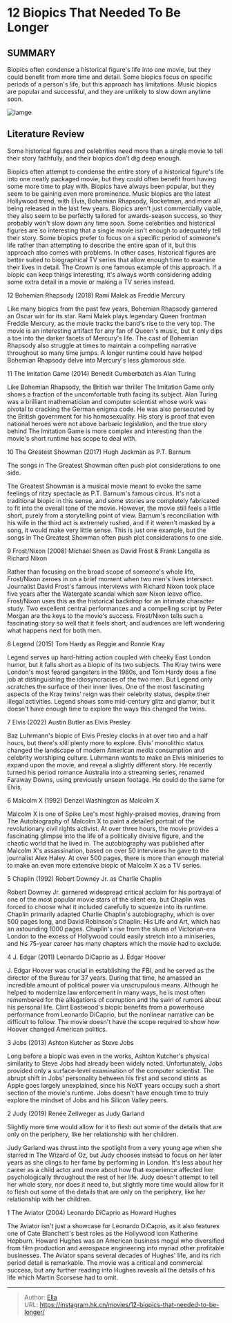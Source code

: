 # 12 Biopics That Needed To Be Longer


## SUMMARY 


 Biopics often condense a historical figure&#39;s life into one movie, but they could benefit from more time and detail. 
 Some biopics focus on specific periods of a person&#39;s life, but this approach has limitations. 
 Music biopics are popular and successful, and they are unlikely to slow down anytime soon. 

![iamge](https://static1.srcdn.com/wordpress/wp-content/uploads/2024/01/biopics-movies-should-be-longer-1.jpg)

## Literature Review

Some historical figures and celebrities need more than a single movie to tell their story faithfully, and their biopics don’t dig deep enough.




Biopics often attempt to condense the entire story of a historical figure&#39;s life into one neatly packaged movie, but they could often benefit from having some more time to play with. Biopics have always been popular, but they seem to be gaining even more prominence. Music biopics are the latest Hollywood trend, with Elvis, Bohemian Rhapsody, Rocketman, and more all being released in the last few years. Biopics aren&#39;t just commercially viable, they also seem to be perfectly tailored for awards-season success, so they probably won&#39;t slow down any time soon.
Some celebrities and historical figures are so interesting that a single movie isn&#39;t enough to adequately tell their story. Some biopics prefer to focus on a specific period of someone&#39;s life rather than attempting to describe the entire span of it, but this approach also comes with problems. In other cases, historical figures are better suited to biographical TV series that allow enough time to examine their lives in detail. The Crown is one famous example of this approach. If a biopic can keep things interesting, it&#39;s always worth considering adding some extra detail in a movie or making a TV series instead.









 








 12  Bohemian Rhapsody (2018) 
Rami Malek as Freddie Mercury


 







Like many biopics from the past few years, Bohemian Rhapsody garnered an Oscar win for its star. Rami Malek plays legendary Queen frontman Freddie Mercury, as the movie tracks the band&#39;s rise to the very top. The movie is an interesting artifact for any fan of Queen&#39;s music, but it only dips a toe into the darker facets of Mercury&#39;s life. The cast of Bohemian Rhapsody also struggle at times to maintain a compelling narrative throughout so many time jumps. A longer runtime could have helped Bohemian Rhapsody delve into Mercury&#39;s less glamorous side.





 11  The Imitation Game (2014) 
Benedit Cumberbatch as Alan Turing
        

Like Bohemian Rhapsody, the British war thriller The Imitation Game only shows a fraction of the uncomfortable truth facing its subject. Alan Turing was a brilliant mathematician and computer scientist whose work was pivotal to cracking the German enigma code. He was also persecuted by the British government for his homosexuality. His story is proof that even national heroes were not above barbaric legislation, and the true story behind The Imitation Game is more complex and interesting than the movie&#39;s short runtime has scope to deal with.





 10  The Greatest Showman (2017) 
Hugh Jackman as P.T. Barnum


 







The songs in The Greatest Showman often push plot considerations to one side. 

The Greatest Showman is a musical movie meant to evoke the same feelings of ritzy spectacle as P.T. Barnum&#39;s famous circus. It&#39;s not a traditional biopic in this sense, and some stories are completely fabricated to fit into the overall tone of the movie. However, the movie still feels a little short, purely from a storytelling point of view. Barnum&#39;s reconciliation with his wife in the third act is extremely rushed, and if it weren&#39;t masked by a song, it would make very little sense. This is just one example, but the songs in The Greatest Showman often push plot considerations to one side.





 9  Frost/Nixon (2008) 
Michael Sheen as David Frost &amp; Frank Langella as Richard Nixon
        

Rather than focusing on the broad scope of someone&#39;s whole life, Frost/Nixon zeroes in on a brief moment when two men&#39;s lives intersect. Journalist David Frost&#39;s famous interviews with Richard Nixon took place five years after the Watergate scandal which saw Nixon leave office. Frost/Nixon uses this as the historical backdrop for an intimate character study. Two excellent central performances and a compelling script by Peter Morgan are the keys to the movie&#39;s success. Frost/Nixon tells such a fascinating story so well that it feels short, and audiences are left wondering what happens next for both men.





 8  Legend (2015) 
Tom Hardy as Reggie and Ronnie Kray
        

Legend serves up hard-hitting action coupled with cheeky East London humor, but it falls short as a biopic of its two subjects. The Kray twins were London&#39;s most feared gangsters in the 1960s, and Tom Hardy does a fine job at distinguishing the idiosyncracies of the two men. But Legend only scratches the surface of their inner lives. One of the most fascinating aspects of the Kray twins&#39; reign was their celebrity status, despite their illegal activities. Legend shows some mid-century glitz and glamor, but it doesn&#39;t have enough time to explore the ways this changed the twins.





 7  Elvis (2022) 
Austin Butler as Elvis Presley


 







Baz Luhrmann&#39;s biopic of Elvis Presley clocks in at over two and a half hours, but there&#39;s still plenty more to explore. Elvis&#39; monolithic status changed the landscape of modern American media consumption and celebrity worshiping culture. Luhrmann wants to make an Elvis miniseries to expand upon the movie, and reveal a slightly different story. He recently turned his period romance Australia into a streaming series, renamed Faraway Downs, using previously unseen footage. He could do the same for Elvis. 





 6  Malcolm X (1992) 
Denzel Washington as Malcolm X
        

Malcolm X is one of Spike Lee&#39;s most highly-praised movies, drawing from The Autobiography of Malcolm X to paint a detailed portrait of the revolutionary civil rights activist. At over three hours, the movie provides a fascinating glimpse into the life of a politically divisive figure, and the chaotic world that he lived in. The autobiography was published after Malcolm X&#39;s assassination, based on over 50 interviews he gave to the journalist Alex Haley. At over 500 pages, there is more than enough material to make an even more extensive biopic of Malcolm X as a TV series.





 5  Chaplin (1992) 
Robert Downey Jr. as Charlie Chaplin
        

Robert Downey Jr. garnered widespread critical acclaim for his portrayal of one of the most popular movie stars of the silent era, but Chaplin was forced to choose what it included carefully to squeeze into its runtime. Chaplin primarily adapted Charlie Chaplin&#39;s autobiography, which is over 500 pages long, and David Robinson&#39;s Chaplin: His Life and Art, which has an astounding 1000 pages. Chaplin&#39;s rise from the slums of Victorian-era London to the excess of Hollywood could easily stretch into a miniseries, and his 75-year career has many chapters which the movie had to exclude.





 4  J. Edgar (2011) 
Leonardo DiCaprio as J. Edgar Hoover
        

J. Edgar Hoover was crucial in establishing the FBI, and he served as the director of the Bureau for 37 years. During that time, he amassed an incredible amount of political power via unscrupulous means. Although he helped to modernize law enforcement in many ways, he is most often remembered for the allegations of corruption and the swirl of rumors about his personal life. Clint Eastwood&#39;s biopic benefits from a powerhouse performance from Leonardo DiCaprio, but the nonlinear narrative can be difficult to follow. The movie doesn&#39;t have the scope required to show how Hoover changed American politics.





 3  Jobs (2013) 
Ashton Kutcher as Steve Jobs
        

Long before a biopic was even in the works, Ashton Kutcher&#39;s physical similarity to Steve Jobs had already been widely noted. Unfortunately, Jobs provided only a surface-level examination of the computer scientist. The abrupt shift in Jobs&#39; personality between his first and second stints as Apple goes largely unexplained, since his NeXT years occupy such a short section of the movie&#39;s runtime. Jobs doesn&#39;t have enough time to truly explore the mindset of Jobs and his Silicon Valley peers.





 2  Judy (2019) 
Renée Zellweger as Judy Garland
        

Slightly more time would allow for it to flesh out some of the details that are only on the periphery, like her relationship with her children. 

Judy Garland was thrust into the spotlight from a very young age when she starred in The Wizard of Oz, but Judy chooses instead to focus on her later years as she clings to her fame by performing in London. It&#39;s less about her career as a child actor and more about how that experience affected her psychologically throughout the rest of her life. Judy doesn&#39;t attempt to tell her whole story, nor does it need to, but slightly more time would allow for it to flesh out some of the details that are only on the periphery, like her relationship with her children.





 1  The Aviator (2004) 
Leonardo DiCaprio as Howard Hughes
        

The Aviator isn&#39;t just a showcase for Leonardo DiCaprio, as it also features one of Cate Blanchett&#39;s best roles as the Hollywood icon Katherine Hepburn. Howard Hughes was an American business mogul who diversified from film production and aerospace engineering into myriad other profitable businesses. The Aviator spans several decades of Hughes&#39; life, and its rich period detail is remarkable. The movie was a critical and commercial success, but any further reading into Hughes reveals all the details of his life which Martin Scorsese had to omit. 

---

> Author: [Ella](https://instagram.hk.cn/)  
> URL: https://instagram.hk.cn/movies/12-biopics-that-needed-to-be-longer/  

